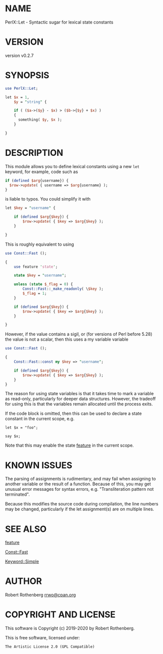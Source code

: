 # NAME

PerlX::Let - Syntactic sugar for lexical state constants

# VERSION

version v0.2.7

# SYNOPSIS

```perl
use PerlX::Let;

let $x = 1,
    $y = "string" {

    if ( ($a->($y} - $x) > ($b->{$y} + $x) )
    {
      something( $y, $x );
    }

}
```

# DESCRIPTION

This module allows you to define lexical constants using a new `let`
keyword, for example, code such as

```perl
if (defined $arg{username}) {
  $row->update( { username => $arg{username} );
}
```

is liable to typos. You could simplify it with

```perl
let $key = "username" {

    if (defined $arg{$key}) {
        $row->update( { $key => $arg{$key} );
    }

}
```

This is roughly equivalent to using

```perl
use Const::Fast ();

{
    use feature 'state';

    state $key = "username";

    unless (state $_flag = 0) {
        Const::Fast::_make_readonly( \$key );
        $_flag = 1;
    }

    if (defined $arg{$key}) {
        $row->update( { $key => $arg{$key} );
    }

}
```

However, if the value contains a sigil, or (for versions of Perl
before 5.28) the value is not a scalar, then this uses a my variable
variable

```perl
use Const::Fast ();

{
    Const::Fast::const my $key => "username";

    if (defined $arg{$key}) {
        $row->update( { $key => $arg{$key} );
    }
}
```

The reason for using state variables is that it takes time to mark a
variable as read-only, particularly for deeper data structures.
However, the tradeoff for using this is that the variables remain
allocated until the process exits.

If the code block is omitted, then this can be used to declare a
state constant in the current scope, e.g.

```
let $x = "foo";

say $x;
```

Note that this may enable the state [feature](https://metacpan.org/pod/feature) in the current scope.

# KNOWN ISSUES

The parsing of assignments is rudimentary, and may fail when assigning
to another variable or the result of a function.  Because of this,
you may get unusual error messages for syntax errors, e.g.
"Transliteration pattern not terminated".

Because this modifies the source code during compilation, the line
numbers may be changed, particularly if the let assignment(s) are on
multiple lines.

# SEE ALSO

[feature](https://metacpan.org/pod/feature)

[Const::Fast](https://metacpan.org/pod/Const::Fast)

[Keyword::Simple](https://metacpan.org/pod/Keyword::Simple)

# AUTHOR

Robert Rothenberg <rrwo@cpan.org>

# COPYRIGHT AND LICENSE

This software is Copyright (c) 2019-2020 by Robert Rothenberg.

This is free software, licensed under:

```
The Artistic License 2.0 (GPL Compatible)
```
